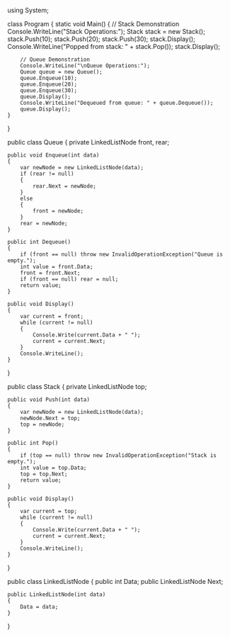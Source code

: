 using System;

class Program
{
    static void Main()
    {
        // Stack Demonstration
        Console.WriteLine("Stack Operations:");
        Stack stack = new Stack();
        stack.Push(10);
        stack.Push(20);
        stack.Push(30);
        stack.Display();
        Console.WriteLine("Popped from stack: " + stack.Pop());
        stack.Display();

        // Queue Demonstration
        Console.WriteLine("\nQueue Operations:");
        Queue queue = new Queue();
        queue.Enqueue(10);
        queue.Enqueue(20);
        queue.Enqueue(30);
        queue.Display();
        Console.WriteLine("Dequeued from queue: " + queue.Dequeue());
        queue.Display();
    }
}

public class Queue
{
    private LinkedListNode front, rear;

    public void Enqueue(int data)
    {
        var newNode = new LinkedListNode(data);
        if (rear != null)
        {
            rear.Next = newNode;
        }
        else
        {
            front = newNode;
        }
        rear = newNode;
    }

    public int Dequeue()
    {
        if (front == null) throw new InvalidOperationException("Queue is empty.");
        int value = front.Data;
        front = front.Next;
        if (front == null) rear = null;
        return value;
    }

    public void Display()
    {
        var current = front;
        while (current != null)
        {
            Console.Write(current.Data + " ");
            current = current.Next;
        }
        Console.WriteLine();
    }
}

public class Stack
{
    private LinkedListNode top;

    public void Push(int data)
    {
        var newNode = new LinkedListNode(data);
        newNode.Next = top;
        top = newNode;
    }

    public int Pop()
    {
        if (top == null) throw new InvalidOperationException("Stack is empty.");
        int value = top.Data;
        top = top.Next;
        return value;
    }

    public void Display()
    {
        var current = top;
        while (current != null)
        {
            Console.Write(current.Data + " ");
            current = current.Next;
        }
        Console.WriteLine();
    }
}

public class LinkedListNode
{
    public int Data;
    public LinkedListNode Next;

    public LinkedListNode(int data)
    {
        Data = data;
    }
}
